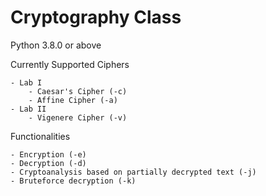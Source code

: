 # Cryptography Class

Python 3.8.0 or above

Currently Supported Ciphers

    - Lab I
        - Caesar's Cipher (-c)
        - Affine Cipher (-a)
    - Lab II
        - Vigenere Cipher (-v)

Functionalities

    - Encryption (-e)
    - Decryption (-d)
    - Cryptoanalysis based on partially decrypted text (-j)
    - Bruteforce decryption (-k)